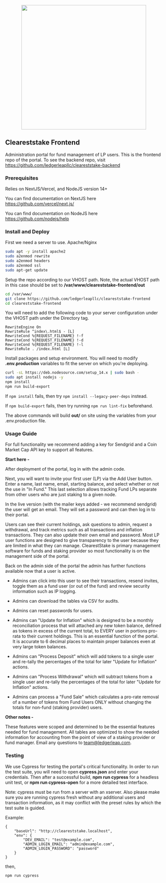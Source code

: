 <p align="center">
	<img src="https://cleareststake.com/cleareststake.png" width="400">
</p>


## Cleareststake Frontend

Administration portal for fund management of LP users. This is the frontend repo of the portal. To see the backend repo, visit https://github.com/ledgerleapllc/cleareststake-backend

### Prerequisites

Relies on NextJS/Vercel, and NodeJS version 14+

You can find documentation on NextJS here https://github.com/vercel/next.js/

You can find documentation on NodeJS here https://github.com/nodejs/help

### Install and Deploy

First we need a server to use. Apache/Nginx

```bash
sudo apt -y install apache2
sudo a2enmod rewrite
sudo a2enmod headers
sudo a2enmod ssl
sudo apt-get update
```

Setup the repo according to our VHOST path. Note, the actual VHOST path in this case should be set to **/var/www/cleareststake-frontend/out**

```bash
cd /var/www/
git clone https://github.com/ledgerleapllc/cleareststake-frontend
cd cleareststake-frontend
```

You will need to add the following code to your server configuration under the VHOST path under the Directory tag.

```
RewriteEngine On
RewriteRule ^index\.html$ - [L]
RewriteCond %{REQUEST_FILENAME} !-f
RewriteCond %{REQUEST_FILENAME} !-d
RewriteCond %{REQUEST_FILENAME} !-l
RewriteRule . /index.html [L]
```

Install packages and setup environment. You will need to modify **.env.production** variables to fit the server on which you're deploying.

```bash
curl -sL https://deb.nodesource.com/setup_14.x | sudo bash -
sudo apt install nodejs -y
npm install
npm run build-export
```

If ```npm install``` fails, then try ```npm install --legacy-peer-deps``` instead.

If ```npm build-export``` fails, then try running ``` npm run lint-fix ``` beforehand.

The above commands will build **out/** on site using the variables from your .env.production file.

### Usage Guide

For full functionality we recommend adding a key for Sendgrid and a Coin Market Cap API key to support all features.

**Start here -**

After deployment of the portal, log in with the admin code.

Next, you will want to invite your first user (LP) via the Add User button. Enter a name, last name, email, starting balance, and select whether or not the use in "In Fund." This last selection allows tracking Fund LPs separate from other users who are just staking to a given node.

In the live version (with the mailer keys added - we recommend sendgrid) the user will get an email. They will set a password and can then log in to their portal.

Users can see their current holdings, ask questions to admin, request a withdrawal, and track metrics such as all transactions and inflation transactions. They can also update their own email and password. Most LP user functions are designed to give transparency to the user because they are limited in what they can manage. ClearestStake is primary management software for funds and staking provider so most functionality is on the management side of the portal.

Back on the admin side of the portal the admin has further functions available now that a user is active.

* Admins can click into this user to see their transactions, resend invites, toggle them as a fund user (or out of the fund) and review security information such as IP logging.

* Admins can download the tables via CSV for audits.

* Admins can reset passwords for users.

* Admins can "Update for Inflation" which is designed to be a monthly reconciliation process that will attached any new token balance, defined as tokens in excess of the current total, to EVERY user in portions pro-rata to their current holdings. This is an essential function of the portal. It is accurate to 6 decimal places to maintain proper balances even at very large token balances.

* Admins can "Process Deposit" which will add tokens to a single user and re-tally the  percentages of the total for later "Update for Inflation" actions.

* Admins can "Process Withdrawal" which will subtract tokens from a single user and re-tally the  percentages of the total for later "Update for Inflation" actions.

* Admins can process a "Fund Sale" which calculates a pro-rate removal of a number of tokens from Fund Users ONLY without changing the totals for non-fund (staking provider) users.

**Other notes -**

These features were scoped and determined to be the essential features needed for fund management. All tables are optimized to show the needed information for accounting from the point of view of a staking provider or fund manager. Email any questions to team@ledgerleap.com.

### Testing

We use Cypress for testing the portal's critical functionality. In order to run the test suite, you will need to open **cypress.json** and enter your credentials. Then after a successful build, **npm run cypress** for a headless unit test, or **npm run cypress-open** for a more detailed test interface.

Note: cypress must be run from a server with an xserver. Also please make sure you are running cypress fresh without any additional users and transaction information, as it may conflict with the preset rules by which the test suite is guided.

Example:
```
{
	"baseUrl": "http://cleareststake.localhost",
	"env": {
		"DEV_EMAIL": "test@example.com",
		"ADMIN_LOGIN_EMAIL": "admin@example.com",
		"ADMIN_LOGIN_PASSWORD": "password"
	}
}

```
then,

```bash
npm run cypress
```
